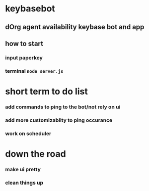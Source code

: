 # keybasebot

## dOrg agent availability keybase bot and app


## how to start
### input paperkey
### terminal `node server.js`

# short term to do list
### add commands to ping to the bot/not rely on ui
### add more customizablity to ping occurance
### work on scheduler

# down the road
### make ui pretty
### clean things up
